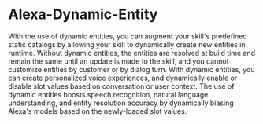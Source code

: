 # Alexa-Dynamic-Entity


With the use of dynamic entities, you can augment your skill's predefined static catalogs by allowing your skill to dynamically create new entities in runtime. 
Without dynamic entities, the entities are resolved at build time and remain the same until an update is made to the skill, and you cannot customize entities by customer or by dialog turn. With dynamic entities, you can create personalized voice experiences, and dynamically enable or disable slot values based on conversation or user context. 
The use of dynamic entities boosts speech recognition, natural language understanding, and entity resolution accuracy by dynamically biasing Alexa's models based on the newly-loaded slot values.
